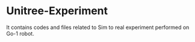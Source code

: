 # Unitree-Experiment
It contains codes and files related to Sim to real experiment performed on Go-1 robot.
